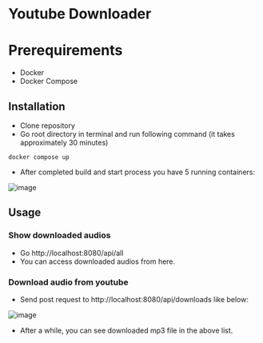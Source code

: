 # Youtube Downloader

# Prerequirements

- Docker
- Docker Compose

## Installation

- Clone repository
- Go root directory in terminal and run following command (it takes approximately 30 minutes)

`
  docker compose up
`

- After completed build and start process you have 5 running containers: 

![image](https://user-images.githubusercontent.com/33811062/132825969-5ba72291-a78b-4203-a343-4c0ea2dcb34e.png)


## Usage

### Show downloaded audios

- Go http://localhost:8080/api/all
- You can access downloaded audios from here.


### Download audio from youtube

- Send post request to http://localhost:8080/api/downloads like below:

![image](https://user-images.githubusercontent.com/33811062/132827639-4cbd68a8-fab3-4775-a7a4-feb22c9fb290.png)


- After a while, you can see downloaded mp3 file in the above list.
